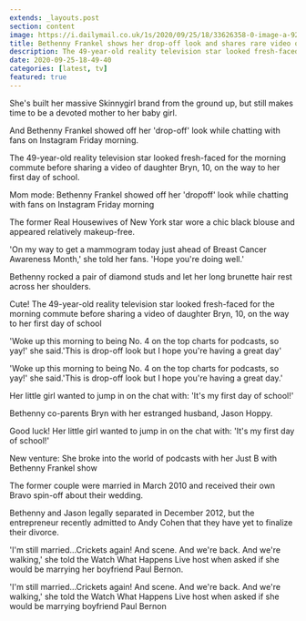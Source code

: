 ```yaml
---
extends: _layouts.post
section: content
image: https://i.dailymail.co.uk/1s/2020/09/25/18/33626358-0-image-a-92_1601055902032.jpg 
title: Bethenny Frankel shows her drop-off look and shares rare video of daughter Bryn 
description: The 49-year-old reality television star looked fresh-faced for the morning commute before sharing a video of daughter Bryn, 10, on the way to her first day of school. 
date: 2020-09-25-18-49-40 
categories: [latest, tv] 
featured: true 
--- 
```

She's built her massive Skinnygirl brand from the ground up, but still makes time to be a devoted mother to her baby girl.

And Bethenny Frankel showed off her 'drop-off' look while chatting with fans on Instagram Friday morning.

The 49-year-old reality television star looked fresh-faced for the morning commute before sharing a video of daughter Bryn, 10, on the way to her first day of school. 

Mom mode: Bethenny Frankel showed off her 'dropoff' look while chatting with fans on Instagram Friday morning

The former Real Housewives of New York star wore a chic black blouse and appeared relatively makeup-free.

'On my way to get a mammogram today just ahead of Breast Cancer Awareness Month,' she told her fans. 'Hope you're doing well.'

Bethenny rocked a pair of diamond studs and let her long brunette hair rest across her shoulders.

Cute! The 49-year-old reality television star looked fresh-faced for the morning commute before sharing a video of daughter Bryn, 10, on the way to her first day of school

'Woke up this morning to being No. 4 on the top charts for podcasts, so yay!' she said.'This is drop-off look but I hope you're having a great day'

'Woke up this morning to being No. 4 on the top charts for podcasts, so yay!' she said.'This is drop-off look but I hope you're having a great day.'

Her little girl wanted to jump in on the chat with: 'It's my first day of school!' 

Bethenny co-parents Bryn with her estranged husband, Jason Hoppy. 

Good luck! Her little girl wanted to jump in on the chat with: 'It's my first day of school!'

New venture: She broke into the world of podcasts with her Just B with Bethenny Frankel show

The former couple were married in March 2010 and received their own Bravo spin-off about their wedding.

Bethenny and Jason legally separated in December 2012, but the entrepreneur recently admitted to Andy Cohen that they have yet to finalize their divorce.

'I'm still married...Crickets again! And scene. And we're back. And we're walking,' she told the Watch What Happens Live host when asked if she would be marrying her boyfriend Paul Bernon. 

'I'm still married...Crickets again! And scene. And we're back. And we're walking,' she told the Watch What Happens Live host when asked if she would be marrying boyfriend Paul Bernon

